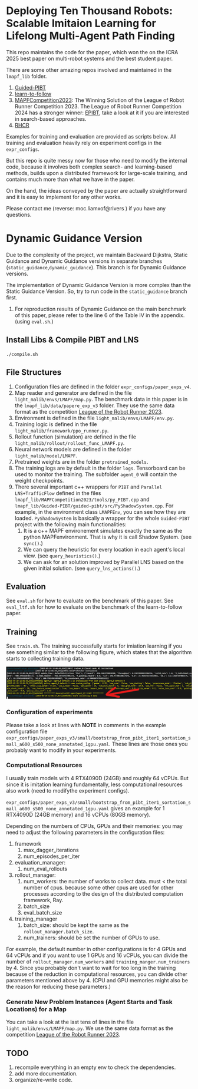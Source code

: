 # Deploying Ten Thousand Robots: Scalable Imitaion Learning for Lifelong Multi-Agent Path Finding

This repo maintains the code for the paper, which won the on the ICRA 2025 best paper on multi-robot systems and the best student paper.

There are some other amazing repos involved and maintained in the `lmapf_lib` folder. 
1. [Guided-PIBT](https://github.com/nobodyczcz/Guided-PIBT)
2. [learn-to-follow](https://github.com/AIRI-Institute/learn-to-follow)
3. [MAPFCompetition2023](https://github.com/DiligentPanda/MAPF-LRR2023): The Winning Solution of the League of Robot Runner Competition 2023. The League of Robot Runner Competition 2024 has a stronger winner: [EPIBT](https://github.com/Straple/LORR24), take a look at it if you are interested in search-based approaches.
4. [RHCR](https://github.com/Jiaoyang-Li/RHCR)

Examples for training and evaluation are provided as scripts below.  All training and evaluation heavily rely on experiment configs in the `expr_configs`. 

But this repo is quite messy now for those who need to modify the internal code, because it involves both complex search- and learning-based methods, builds upon a distributed framework for large-scale training, and contains much more than what we have in the paper.

On the hand, the ideas conveyed by the paper are actually straightforward and it is easy to implement for any other works.

Please contact me (reverse:
moc.liamxof@rivers
) if you have any questions.

# Dynamic Guidance Version
Due to the complexity of the project, we maintain Backward Dijkstra, Static Guidance and Dynamic Guidance versions in separate branches (`static_guidance`,`dynamic_guidance`). This branch is for Dynamic Guidance versions. 

The implementation of Dynamic Guidance Version is more complex than the Static Guidance Version. So, try to run code in the `static_guidance` branch first.

1. For reproduction results of Dynamic Guidance on the main benchmark of this paper, please refer to the line 6 of the Table IV in the appendix. (using `eval.sh`.)

## Install Libs & Compile PIBT and LNS
```
./compile.sh
```

## File Structures
1. Configuration files are defined in the folder `expr_configs/paper_exps_v4`.
2. Map reader and generator are defined in the file `light_malib/envs/LMAPF/map.py`. The benchmark data in this paper is in the `lmapf_lib/data/papere_exp_v3` folder. They use the same data format as the competition [League of the Robot Runner 2023](https://github.com/MAPF-Competition/Benchmark-Archive/tree/main/2023%20Competition).
3. Environment is defined in the file `light_malib/envs/LMAPF/env.py`.
4. Training logic is defined in the file `light_malib/framework/ppo_runner.py`.
5. Rollout function (simulation) are defined in the file `light_malib/rollout/rollout_func_LMAPF.py`.
6. Neural network models are defined in the folder `light_malib/model/LMAPF`.
7. Pretrained weights are in the folder `pretrained_models`.
8. The training logs are by default in the folder `logs`. Tensorboard can be used to monitor the training. The subfolder `agent_0` will contain the weight checkpoints.
9. There several important c++ wrappers for `PIBT` and `Parallel LNS+TrafficFlow` defined in the files `lmapf_lib/MAPFCompetition2023/tools/py_PIBT.cpp` and `lmapf_lib/Guided-PIBT/guided-pibt/src/PyShadowSystem.cpp`. For example, in the environment class `LMAPFEnv`, you can see how they are loaded. `PyShadowSystem` is basically a wrapper for the whole `Guided-PIBT` project with the following main functionalities:
    1. It is a c++ MAPF environement simulates exactly the same as the python MAPFenvironment. That is why it is call Shadow System. (see `sync()`.)
    2. We can query the heuristic for every location in each agent's local view. (see `query_heuristics()`.)
    3. We can ask for an solution improved by Parallel LNS based on the given initial solution. (see `query_lns_actions()`.)

## Evaluation
See `eval.sh` for how to evaluate on the benchmark of this paper.
See `eval_ltf.sh` for how to evaluate on the benchmark of the learn-to-follow paper.

## Training
See `train.sh`. The training successfully starts for imiation learning if you see something similar to the following figure, which states that the algorithm starts to collecting training data.

![successful_run](figs/successful_run.png)

### Configuration of experiments
Please take a look at lines with **NOTE** in comments in the example configuration file `expr_configs/paper_exps_v3/small/bootstrap_from_pibt_iter1_sortation_small_a600_s500_none_annotated_1gpu.yaml`. These lines are those ones you probably want to modify in your experiments.

### Computational Resources
I usually train models with 4 RTX4090D (24GB) and roughly 64 vCPUs. But since it is imitation learning fundamentally, less computational resources also work (need to modifythe experiment configs). 

`expr_configs/paper_exps_v3/small/bootstrap_from_pibt_iter1_sortation_small_a600_s500_none_annotated_1gpu.yaml` gives an example for 1 RTX4090D (24GB memory) and 16 vCPUs (80GB memory).

Depending on the numbers of CPUs, GPUs and their memories: you may need to adjust the following parameters in the configuration files:
1. framework
    1. max_dagger_iterations
    2. num_episodes_per_iter
2. evaluation_manager:
    1. num_eval_rollouts
3. rollout_manager:
    1. num_workers: the number of works to collect data. must < the total number of cpus. because some other cpus are used for other processes according to the design of the distributed computation framework, Ray.
    2. batch_size
    3. eval_batch_size
3. training_manager
    1. batch_size: should be kept the same as the `rollout_manager.batch_size`.
    2. num_trainers: should be set the number of GPUs to use.

For example, the default number in other configurations is for 4 GPUs and 64 vCPUs and if you want to use 1 GPUs and 16 vCPUs, you can divide the number of `rollout_manager.num_workers` and `training_manger.num_trainers` by 4. Since you probably don't want to wait for too long in the training because of the reduction in computational resources, you can divide other parameters mentioned above by 4. (CPU and GPU memories might also be the reason for reducing these parameters.)

### Generate New Problem Instances (Agent Starts and Task Locations) for a Map
You can take a look at the last tens of lines in the file `light_malib/envs/LMAPF/map.py`. We use the same data format as the competition [League of the Robot Runner 2023](https://github.com/MAPF-Competition/Benchmark-Archive/tree/main/2023%20Competition).

## TODO
1. recompile everything in an empty env to check the dependencies.
2. add more documentation.
3. organize/re-write code.
